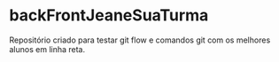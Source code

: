 # backFrontJeaneSuaTurma
Repositório criado para testar git flow e comandos git com os melhores alunos em linha reta.
